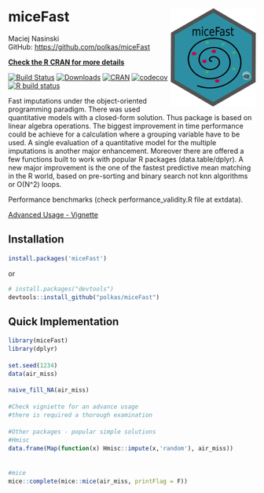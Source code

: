# miceFast <a href='https://github.com/polkas/miceFast'><img src='miceFast_logo.png' align="right" height="200" /></a>

Maciej Nasinski  
GitHub:  https://github.com/polkas/miceFast

[**Check the R CRAN for more details**](https://CRAN.R-project.org/package=miceFast)

[![Build Status](https://travis-ci.org/Polkas/miceFast.svg?branch=master)](https://travis-ci.org/Polkas/miceFast) 
[![Downloads](http://cranlogs.r-pkg.org/badges/grand-total/miceFast?color=brightgreen)](http://www.r-pkg.org/pkg/miceFast)
[![CRAN](http://www.r-pkg.org/badges/version/miceFast)](https://cran.r-project.org/package=miceFast)
[![codecov](https://codecov.io/gh/Polkas/miceFast/branch/master/graph/badge.svg)](https://codecov.io/gh/Polkas/miceFast)
[![R build status](https://github.com/polkas/miceFast/workflows/R-CMD-check/badge.svg)](https://github.com/polkas/miceFast/actions)

Fast imputations under the object-oriented programming paradigm. There was used quantitative models with a closed-form solution. Thus package is based on linear algebra operations. The biggest improvement in time performance could be achieve for a calculation where a grouping variable have to be used. A single evaluation of a quantitative model for the multiple imputations is another major enhancement. Moreover there are offered a few functions built to work with popular R packages (data.table/dplyr).
A new major improvement is the one of the fastest predictive mean matching in the R world, based on pre-sorting and binary search not knn algorithms or O(N^2) loops.


Performance benchmarks (check performance_validity.R file at extdata).

[Advanced Usage - Vignette](https://cran.r-project.org/web/packages/miceFast/vignettes/miceFast-intro.html)

## Installation

```r
install.packages('miceFast')
```

or

```r
# install.packages("devtools")
devtools::install_github("polkas/miceFast")
```

## Quick Implementation

```r
library(miceFast)
library(dplyr)

set.seed(1234)
data(air_miss)

naive_fill_NA(air_miss)

#Check vigniette for an advance usage
#there is required a thorough examination

#Other packages - popular simple solutions
#Hmisc
data.frame(Map(function(x) Hmisc::impute(x,'random'), air_miss))


#mice
mice::complete(mice::mice(air_miss, printFlag = F))

```
